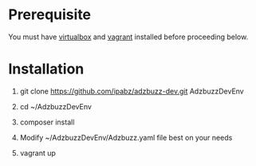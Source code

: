 # Prerequisite

You must have <a target="_blank" href="https://www.virtualbox.org">virtualbox</a> and <a target="_blank" href="https://vagrantup.com">vagrant</a> installed before proceeding below.

# Installation

1) git clone https://github.com/ipabz/adzbuzz-dev.git AdzbuzzDevEnv

2) cd ~/AdzbuzzDevEnv

3) composer install

4) Modify ~/AdzbuzzDevEnv/Adzbuzz.yaml file best on your needs

5) vagrant up

